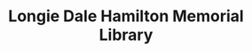 ---
layout: repo
title: "Longie Dale Hamilton Memorial Library"
id: 23779
permalink: repos/23779/
---